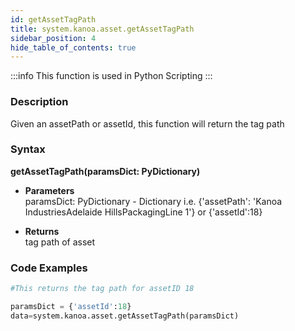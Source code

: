 ```yaml
---
id: getAssetTagPath
title: system.kanoa.asset.getAssetTagPath
sidebar_position: 4
hide_table_of_contents: true
---
```


:::info
This function is used in Python Scripting
:::

### Description
Given an assetPath or assetId, this function will return the tag path 

### Syntax
**getAssetTagPath(paramsDict: PyDictionary)**

- **Parameters**  
    paramsDict: PyDictionary - Dictionary i.e. {'assetPath': 'Kanoa IndustriesAdelaide HillsPackagingLine 1'} or {'assetId':18}

- **Returns**  
tag path of asset

### Code Examples

```py
#This returns the tag path for assetID 18

paramsDict = {'assetId':18}
data=system.kanoa.asset.getAssetTagPath(paramsDict)
```
